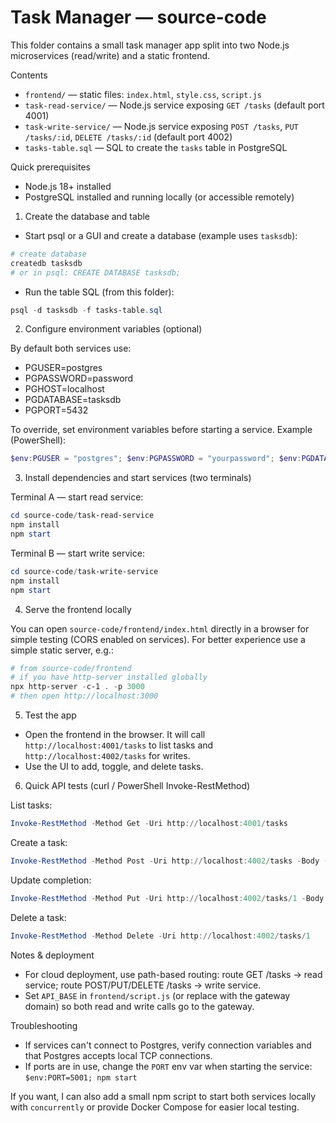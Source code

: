 # Task Manager — source-code

This folder contains a small task manager app split into two Node.js microservices (read/write) and a static frontend.

Contents
- `frontend/` — static files: `index.html`, `style.css`, `script.js`
- `task-read-service/` — Node.js service exposing `GET /tasks` (default port 4001)
- `task-write-service/` — Node.js service exposing `POST /tasks`, `PUT /tasks/:id`, `DELETE /tasks/:id` (default port 4002)
- `tasks-table.sql` — SQL to create the `tasks` table in PostgreSQL

Quick prerequisites
- Node.js 18+ installed
- PostgreSQL installed and running locally (or accessible remotely)

1) Create the database and table

- Start psql or a GUI and create a database (example uses `tasksdb`):

```powershell
# create database
createdb tasksdb
# or in psql: CREATE DATABASE tasksdb;
```

- Run the table SQL (from this folder):

```powershell
psql -d tasksdb -f tasks-table.sql
```

2) Configure environment variables (optional)

By default both services use:
- PGUSER=postgres
- PGPASSWORD=password
- PGHOST=localhost
- PGDATABASE=tasksdb
- PGPORT=5432

To override, set environment variables before starting a service. Example (PowerShell):

```powershell
$env:PGUSER = "postgres"; $env:PGPASSWORD = "yourpassword"; $env:PGDATABASE = "tasksdb"; $env:PGHOST = "localhost"; $env:PGPORT = "5432"
```

3) Install dependencies and start services (two terminals)

Terminal A — start read service:

```powershell
cd source-code/task-read-service
npm install
npm start
```

Terminal B — start write service:

```powershell
cd source-code/task-write-service
npm install
npm start
```

4) Serve the frontend locally

You can open `source-code/frontend/index.html` directly in a browser for simple testing (CORS enabled on services). For better experience use a simple static server, e.g.:

```powershell
# from source-code/frontend
# if you have http-server installed globally
npx http-server -c-1 . -p 3000
# then open http://localhost:3000
```

5) Test the app

- Open the frontend in the browser. It will call `http://localhost:4001/tasks` to list tasks and `http://localhost:4002/tasks` for writes.
- Use the UI to add, toggle, and delete tasks.

6) Quick API tests (curl / PowerShell Invoke-RestMethod)

List tasks:

```powershell
Invoke-RestMethod -Method Get -Uri http://localhost:4001/tasks
```

Create a task:

```powershell
Invoke-RestMethod -Method Post -Uri http://localhost:4002/tasks -Body (@{title='Buy milk'} | ConvertTo-Json) -ContentType 'application/json'
```

Update completion:

```powershell
Invoke-RestMethod -Method Put -Uri http://localhost:4002/tasks/1 -Body (@{completed=$true} | ConvertTo-Json) -ContentType 'application/json'
```

Delete a task:

```powershell
Invoke-RestMethod -Method Delete -Uri http://localhost:4002/tasks/1
```

Notes & deployment
- For cloud deployment, use path-based routing: route GET /tasks -> read service; route POST/PUT/DELETE /tasks -> write service.
- Set `API_BASE` in `frontend/script.js` (or replace with the gateway domain) so both read and write calls go to the gateway.

Troubleshooting
- If services can't connect to Postgres, verify connection variables and that Postgres accepts local TCP connections.
- If ports are in use, change the `PORT` env var when starting the service: `$env:PORT=5001; npm start`

If you want, I can also add a small npm script to start both services locally with `concurrently` or provide Docker Compose for easier local testing.